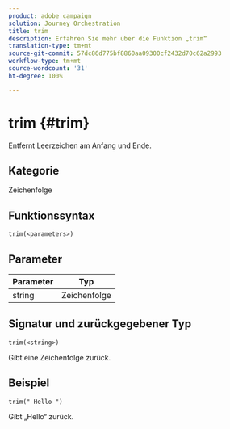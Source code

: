 ```yaml
---
product: adobe campaign
solution: Journey Orchestration
title: trim
description: Erfahren Sie mehr über die Funktion „trim“
translation-type: tm+mt
source-git-commit: 57dc86d775bf8860aa09300cf2432d70c62a2993
workflow-type: tm+mt
source-wordcount: '31'
ht-degree: 100%

---
```



# trim {#trim}

Entfernt Leerzeichen am Anfang und Ende.

## Kategorie

Zeichenfolge

## Funktionssyntax

`trim(<parameters>)`

## Parameter

| Parameter | Typ |
|-----------|------------------|
| string | Zeichenfolge |

## Signatur und zurückgegebener Typ

`trim(<string>)`

Gibt eine Zeichenfolge zurück.

## Beispiel

`trim(" Hello ")`

Gibt „Hello“ zurück.
